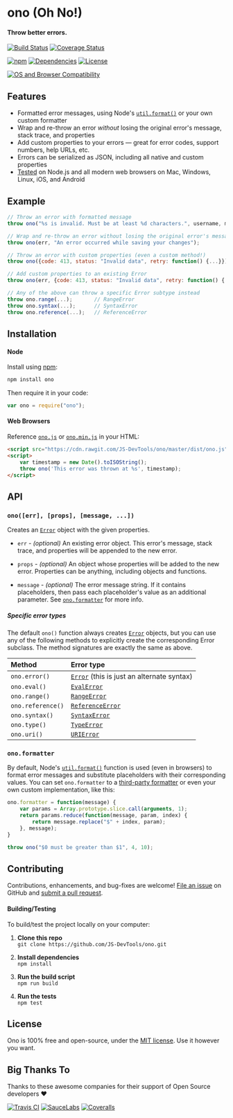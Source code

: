 ono (Oh No!)
============================
#### Throw better errors.

[![Build Status](https://api.travis-ci.com/JS-DevTools/ono.svg?branch=master)](https://travis-ci.com/JS-DevTools/ono)
[![Coverage Status](https://coveralls.io/repos/github/JS-DevTools/ono/badge.svg?branch=master)](https://coveralls.io/github/JS-DevTools/ono)

[![npm](https://img.shields.io/npm/v/ono.svg)](https://www.npmjs.com/package/ono)
[![Dependencies](https://david-dm.org/JS-DevTools/ono.svg)](https://david-dm.org/JS-DevTools/ono)
[![License](https://img.shields.io/npm/l/ono.svg)](LICENSE)

[![OS and Browser Compatibility](https://jsdevtools.org/img/badges/ci-badges-with-ie.svg)](https://travis-ci.com/JS-DevTools/ono)

Features
--------------------------
* Formatted error messages, using Node's [`util.format()`](https://nodejs.org/api/util.html#util_util_format_format_args) or your own custom formatter
* Wrap and re-throw an error _without_ losing the original error's message, stack trace, and properties
* Add custom properties to your errors &mdash; great for error codes, support numbers, help URLs, etc.
* Errors can be serialized as JSON, including all native and custom properties
* [Tested](https://jsdevtools.org/ono/test/) on Node.js and all modern web browsers on Mac, Windows, Linux, iOS, and Android


Example
--------------------------

```javascript
// Throw an error with formatted message
throw ono("%s is invalid. Must be at least %d characters.", username, minLength);

// Wrap and re-throw an error without losing the original error's message and stack
throw ono(err, "An error occurred while saving your changes");

// Throw an error with custom properties (even a custom method!)
throw ono({code: 413, status: "Invalid data", retry: function() {...}});

// Add custom properties to an existing Error
throw ono(err, {code: 413, status: "Invalid data", retry: function() {...}})

// Any of the above can throw a specific Error subtype instead
throw ono.range(...);       // RangeError
throw ono.syntax(...);      // SyntaxError
throw ono.reference(...);   // ReferenceError
```


Installation
--------------------------
#### Node
Install using [npm](https://docs.npmjs.com/about-npm/):

```bash
npm install ono
```

Then require it in your code:

```javascript
var ono = require("ono");
```

#### Web Browsers
Reference [`ono.js`](dist/ono.js) or [`ono.min.js`](dist/ono.min.js) in your HTML:

```html
<script src="https://cdn.rawgit.com/JS-DevTools/ono/master/dist/ono.js"></script>
<script>
    var timestamp = new Date().toISOString();
    throw ono('This error was thrown at %s', timestamp);
</script>
```


API
--------------------------
### `ono([err], [props], [message, ...])`
Creates an [`Error`](https://developer.mozilla.org/en-US/docs/Web/JavaScript/Reference/Global_Objects/Error) object with the given properties.

* `err` - _(optional)_ An existing error object. This error's message, stack trace, and properties will be appended to the new error.

* `props` - _(optional)_ An object whose properties will be added to the new error. Properties can be anything, including objects and functions.

* `message` - _(optional)_ The error message string. If it contains placeholders, then pass each placeholder's value as an additional parameter.  See [`ono.formatter`](#onoformatter) for more info.

##### Specific error types
The default `ono()` function always creates [`Error`](https://developer.mozilla.org/en-US/docs/Web/JavaScript/Reference/Global_Objects/Error) objects, but you can use any of the following methods to explicitly create the corresponding Error subclass.  The method signatures are exactly the same as above.

Method            | Error type
:-----------------|:-------------------
`ono.error()`     |[`Error`](https://developer.mozilla.org/en-US/docs/Web/JavaScript/Reference/Global_Objects/Error) (this is just an alternate syntax)
`ono.eval()`      |[`EvalError`](https://developer.mozilla.org/en-US/docs/Web/JavaScript/Reference/Global_Objects/EvalError)
`ono.range()`     |[`RangeError`](https://developer.mozilla.org/en-US/docs/Web/JavaScript/Reference/Global_Objects/RangeError)
`ono.reference()` |[`ReferenceError`](https://developer.mozilla.org/en-US/docs/Web/JavaScript/Reference/Global_Objects/ReferenceError)
`ono.syntax()`    |[`SyntaxError`](https://developer.mozilla.org/en-US/docs/Web/JavaScript/Reference/Global_Objects/SyntaxError)
`ono.type()`      |[`TypeError`](https://developer.mozilla.org/en-US/docs/Web/JavaScript/Reference/Global_Objects/TypeError)
`ono.uri()`       |[`URIError`](https://developer.mozilla.org/en-US/docs/Web/JavaScript/Reference/Global_Objects/URIError)

### `ono.formatter`
By default, Node's [`util.format()`](https://nodejs.org/api/util.html#util_util_format_format) function is used (even in browsers) to format error messages and substitute placeholders with their corresponding values. You can set `ono.formatter` to a [third-party formatter](https://www.npmjs.com/package/format) or even your own custom implementation, like this:

```javascript
ono.formatter = function(message) {
    var params = Array.prototype.slice.call(arguments, 1);
    return params.reduce(function(message, param, index) {
        return message.replace("$" + index, param);
    }, message);
}

throw ono("$0 must be greater than $1", 4, 10);
```


Contributing
--------------------------
Contributions, enhancements, and bug-fixes are welcome!  [File an issue](https://github.com/JS-DevTools/ono/issues) on GitHub and [submit a pull request](https://github.com/JS-DevTools/ono/pulls).

#### Building/Testing
To build/test the project locally on your computer:

1. __Clone this repo__<br>
`git clone https://github.com/JS-DevTools/ono.git`

2. __Install dependencies__<br>
`npm install`

3. __Run the build script__<br>
`npm run build`

4. __Run the tests__<br>
`npm test`


License
--------------------------
Ono is 100% free and open-source, under the [MIT license](LICENSE). Use it however you want.


Big Thanks To
--------------------------
Thanks to these awesome companies for their support of Open Source developers ❤

[![Travis CI](https://jsdevtools.org/img/badges/travis-ci.svg)](https://travis-ci.com)
[![SauceLabs](https://jsdevtools.org/img/badges/sauce-labs.svg)](https://saucelabs.com)
[![Coveralls](https://jsdevtools.org/img/badges/coveralls.svg)](https://coveralls.io)
